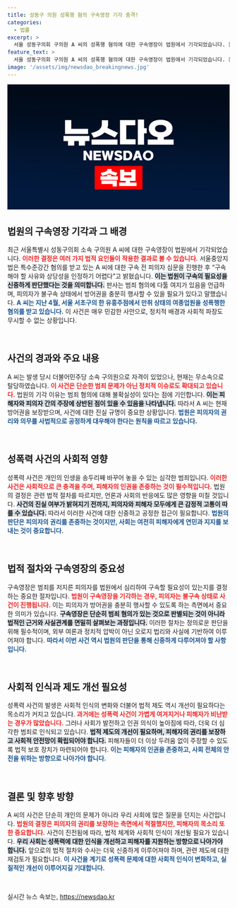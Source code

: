 ```yaml
---
title: 성동구 의원 성폭행 혐의 구속영장 기각 충격!
categories:
  - 법률
excerpt: >
  서울 성동구의회 구의원 A 씨의 성폭행 혐의에 대한 구속영장이 법원에서 기각되었습니다. 불구속 상태에서 방어권을 행사할 필요성이라는 이유로, 여종업성을 성폭행한 혐의가 계속 논란이 됩니다. 클릭으로 진실을 확인하세요!
feature_text: >
  서울 성동구의회 구의원 A 씨의 성폭행 혐의에 대한 구속영장이 법원에서 기각되었습니다. 불구속 상태에서 방어권을 행사할 필요성이라는 이유로, 여종업성을 성폭행한 혐의가 계속 논란이 됩니다. 클릭으로 진실을 확인하세요!
image: '/assets/img/newsdao_breakingnews.jpg'
---
```


<p><img src="/assets/img/newsdao_breakingnews.jpg" alt="firstkoreanews 속보" /></p>

<h2 data-ke-size="size26">법원의 구속영장 기각과 그 배경</h2>

<p data-ke-size="size16">최근 서울특별시 성동구의회 소속 구의원 A 씨에 대한 구속영장이 법원에서 기각되었습니다. <b><span style="color: #ee2323;">이러한 결정은 여러 가지 법적 요인들이 작용한 결과로 볼 수 있습니다.</span></b> 서울중앙지법은 특수준강간 혐의를 받고 있는 A 씨에 대한 구속 전 피의자 심문을 진행한 후 “구속해야 할 사유와 상당성을 인정하기 어렵다”고 밝혔습니다. <b><span style="background-color: #21538527;">이는 법원이 구속의 필요성을 신중하게 판단했다는 것을 의미합니다.</span></b> 판사는 범죄 혐의에 다툴 여지가 있음을 언급하며, 피의자가 불구속 상태에서 방어권을 충분히 행사할 수 있을 필요가 있다고 말했습니다. <b><span style="color: #1a5490;">A 씨는 지난 4월, 서울 서초구의 한 유흥주점에서 만취 상태의 여종업원을 성폭행한 혐의를 받고 있습니다.</span></b> 이 사건은 매우 민감한 사안으로, 정치적 배경과 사회적 파장도 무시할 수 없는 상황입니다.</p>

<p data-ke-size="size16">&nbsp;</p>

<h2 data-ke-size="size26">사건의 경과와 주요 내용</h2>

<p data-ke-size="size16">A 씨는 발생 당시 더불어민주당 소속 구의원으로 자격이 있었으나, 현재는 무소속으로 탈당하였습니다. <b><span style="color: #ee2323;">이 사건은 단순한 범죄 문제가 아닌 정치적 이슈로도 확대되고 있습니다.</span></b> 법원의 기각 이유는 범죄 혐의에 대해 불확실성이 있다는 점에 기인합니다. <b><span style="background-color: #21538527;">이는 피해자와 피의자 간의 주장에 상반된 점이 있을 수 있음을 나타냅니다.</span></b> 따라서 A 씨는 현재 방어권을 보장받으며, 사건에 대한 진실 규명이 중요한 상황입니다. <b><span style="color: #1a5490;">법원은 피의자의 권리와 의무를 사법적으로 공정하게 대우해야 한다는 원칙을 따르고 있습니다.</span></b></p>

<p data-ke-size="size16">&nbsp;</p>

<h2 data-ke-size="size26">성폭력 사건의 사회적 영향</h2>

<p data-ke-size="size16">성폭력 사건은 개인의 인생을 송두리째 바꾸어 놓을 수 있는 심각한 범죄입니다. <b><span style="color: #ee2323;">이러한 사건은 사회적으로 큰 충격을 주며, 피해자의 인권을 존중하는 것이 필수적입니다.</span></b> 법원의 결정은 관련 법적 절차를 따르지만, 언론과 사회의 반응에도 많은 영향을 미칠 것입니다. <b><span style="background-color: #21538527;">사건의 진실 여부가 밝혀지기 전까지, 피의자와 피해자 모두에게 큰 감정적 고통이 따를 수 있습니다.</span></b> 따라서 이러한 사건에 대한 신중하고 공정한 접근이 필요합니다. <b><span style="color: #1a5490;">법원의 판단은 피의자의 권리를 존중하는 것이지만, 사회는 여전히 피해자에게 연민과 지지를 보내는 것이 중요합니다.</span></b></p>

<p data-ke-size="size16">&nbsp;</p>

<h2 data-ke-size="size26">법적 절차와 구속영장의 중요성</h2>

<p data-ke-size="size16">구속영장은 범죄를 저지른 피의자를 법원에서 심리하여 구속할 필요성이 있는지를 결정하는 중요한 절차입니다. <b><span style="color: #ee2323;">법원이 구속영장을 기각하는 경우, 피의자는 불구속 상태로 사건이 진행됩니다.</span></b> 이는 피의자가 방어권을 충분히 행사할 수 있도록 하는 측면에서 중요한 의미가 있습니다. <b><span style="background-color: #21538527;">구속영장은 단순히 범죄 혐의가 있는 것으로 판별되는 것이 아니라 법적인 근거와 사실관계를 면밀히 살펴보는 과정입니다.</span></b> 이러한 절차는 정의로운 판단을 위해 필수적이며, 외부 여론과 정치적 압박이 아닌 오로지 법리와 사실에 기반하여 이루어져야 합니다. <b><span style="color: #1a5490;">따라서 이번 사건 역시 법원의 판단을 통해 신중하게 다루어져야 할 사항입니다.</span></b></p>

<p data-ke-size="size16">&nbsp;</p>

<h2 data-ke-size="size26">사회적 인식과 제도 개선 필요성</h2>

<p data-ke-size="size16">성폭력 사건의 발생은 사회적 인식의 변화와 더불어 법적 제도 역시 개선이 필요하다는 목소리가 커지고 있습니다. <b><span style="color: #ee2323;">과거에는 성폭력 사건이 가볍게 여겨지거나 피해자가 비난받는 경우가 많았습니다.</span></b> 그러나 사회가 발전하고 인권 의식이 높아짐에 따라, 더욱 더 심각한 범죄로 인식되고 있습니다. <b><span style="background-color: #21538527;">법적 제도의 개선이 필요하며, 피해자의 권리를 보장하고 사회적 안전망이 확립되어야 합니다.</span></b> 피해자들이 더 이상 두려움 없이 주장할 수 있도록 법적 보호 장치가 마련되어야 합니다. <b><span style="color: #1a5490;">이는 피해자의 인권을 존중하고, 사회 전체의 안전을 위하는 방향으로 나아가야 합니다.</span></b></p>

<p data-ke-size="size16">&nbsp;</p>

<h2 data-ke-size="size26">결론 및 향후 방향</h2>

<p data-ke-size="size16">A 씨의 사건은 단순히 개인의 문제가 아니라 우리 사회에 많은 질문을 던지는 사건입니다. <b><span style="color: #ee2323;">법원의 결정은 피의자의 권리를 보장하는 측면에서 적절했지만, 피해자의 목소리 또한 중요합니다.</span></b> 사건이 진전됨에 따라, 법적 체계와 사회적 인식이 개선될 필요가 있습니다. <b><span style="background-color: #21538527;">우리 사회는 성폭력에 대한 인식을 개선하고 피해자를 지원하는 방향으로 나아가야 합니다.</span></b> 앞으로의 법적 절차와 수사는 더욱 신중하게 이루어져야 하며, 관련 제도에 대한 재검토가 필요합니다. <b><span style="color: #1a5490;">이 사건을 계기로 성폭력 문제에 대한 사회적 인식이 변화하고, 실질적인 개선이 이루어지길 기대합니다.</span></b></p>

<p data-ke-size="size16">&nbsp;</p>
실시간 뉴스 속보는, <a href="https://newsdao.kr" rel="dofollow">https://newsdao.kr</a>


